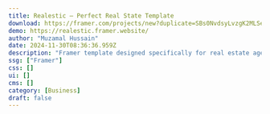 ```yaml
---
title: Realestic — Perfect Real State Template
download: https://framer.com/projects/new?duplicate=SBs0NvdsyLvzgK2MLSea&via=muzamal32&duplicateType=siteTemplate
demo: https://realestic.framer.website/
author: "Muzamal Hussain"
date: 2024-11-30T08:36:36.959Z
description: "Framer template designed specifically for real estate agencies, property listings, and brokers. It includes a Framer-ready filter function to sort properties easily and a CMS-based property management system"
ssg: ["Framer"]
css: []
ui: []
cms: []
category: [Business]
draft: false
---
```

